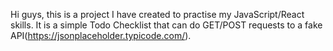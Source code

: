 Hi guys, this is a project I have created to practise my JavaScript/React skills. It is a simple Todo Checklist that can do GET/POST requests to a fake API(https://jsonplaceholder.typicode.com/).
 